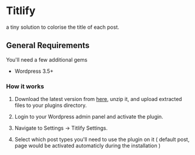 # Titlify
a tiny solution to colorise the title of each post.

## General Requirements

You'll need a few additional gems

* Wordpress 3.5+


### How it works

1. Download the latest version from [here](http://wordpress.org/extend/plugins/titlify/), unzip it, and upload extracted files to your plugins directory.

2. Login to your Wordpress admin panel and activate the plugin.

3. Navigate to Settings -> Titlify Settings.

4. Select which post types you'll need to use the plugin on it ( default post, page would be activated automaticly during the installation )